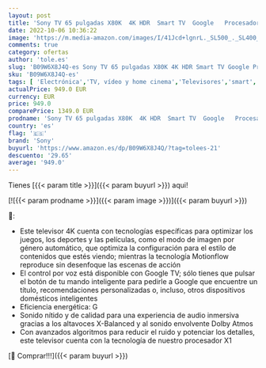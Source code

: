```yaml
---
layout: post
title: 'Sony TV 65 pulgadas X80K  4K HDR  Smart TV  Google   Procesador X1  Dolby Atmos-Vision  Asistente de voz integrado compatible con Alexa  Pantalla Triluminos Pro'
date: 2022-10-06 10:36:22
image: 'https://m.media-amazon.com/images/I/41Jcd+lgnrL._SL500_._SL400_.jpg'
comments: true
category: ofertas
author: 'tole.es'
slug: 'B09W6X8J4Q-es Sony TV 65 pulgadas X80K 4K HDR Smart TV Google Procesador...'
sku: 'B09W6X8J4Q-es'
tags: [ 'Electrónica','TV, vídeo y home cinema','Televisores','smart','sony','tv','🇪🇸', ]
actualPrice: 949.0 EUR
currency: EUR
price: 949.0
comparePrice: 1349.0 EUR
prodname: 'Sony TV 65 pulgadas X80K  4K HDR  Smart TV  Google   Procesador X1  Dolby Atmos-Vision  Asistente de voz integrado compatible con Alexa  Pantalla Triluminos Pro'
country: 'es'
flag: '🇪🇸'
brand: 'Sony'
buyurl: 'https://www.amazon.es/dp/B09W6X8J4Q/?tag=tolees-21'
descuento: '29.65'
average: '949.0'
---
```


Tienes [{{< param title >}}]({{< param buyurl >}}) aqui!

[![{{< param prodname >}}]({{< param image >}})]({{< param buyurl >}})

🔎:

- Este televisor 4K cuenta con tecnologías específicas para optimizar los juegos, los deportes y las películas, como el modo de imagen por género automático, que optimiza la configuración para el estilo de contenidos que estés viendo; mientras la tecnología Motionflow reproduce sin desenfoque las escenas de acción
- El control por voz está disponible con Google TV; sólo tienes que pulsar el botón de tu mando inteligente para pedirle a Google que encuentre un título, recomendaciones personalizadas o, incluso, otros dispositivos domésticos inteligentes
- Eficiencia energética: G
- Sonido nítido y de calidad para una experiencia de audio inmersiva gracias a los altavoces X-Balanced y al sonido envolvente Dolby Atmos
- Con avanzados algoritmos para reducir el ruido y potenciar los detalles, este televisor cuenta con la tecnología de nuestro procesador X1

[🛒 Comprar!!!]({{< param buyurl >}})
